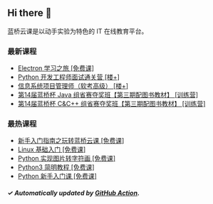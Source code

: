 ## Hi there 👋

蓝桥云课是以动手实验为特色的 IT 在线教育平台。

### 最新课程

<!-- LATEST:START -->
- [Electron 学习之旅 [免费课]](https://www.lanqiao.cn/courses/11452/)
- [Python 开发工程师面试通关营 [楼+]](https://www.lanqiao.cn/courses/9442/)
- [信息系统项目管理师（软考高级） [楼+]](https://www.lanqiao.cn/courses/11035/)
- [第14届蓝桥杯 Java 组省赛夺奖班【第三期配图书教材】 [训练营]](https://www.lanqiao.cn/courses/17178/)
- [第14届蓝桥杯 C&amp;C++ 组省赛夺奖班【第三期配图书教材】 [训练营]](https://www.lanqiao.cn/courses/17177/)
<!-- LATEST:END -->

### 最热课程

<!-- HOTEST:START -->
- [新手入门指南之玩转蓝桥云课 [免费课]](https://www.lanqiao.cn/courses/63/)
- [Linux 基础入门 [免费课]](https://www.lanqiao.cn/courses/1/)
- [Python 实现图片转字符画 [免费课]](https://www.lanqiao.cn/courses/370/)
- [Python3 简明教程 [免费课]](https://www.lanqiao.cn/courses/596/)
- [Python 新手入门课 [免费课]](https://www.lanqiao.cn/courses/1330/)
<!-- HOTEST:END -->

##### ✓ Automatically updated by [GitHub Action](https://github.com/lanqiao-courses/.github/actions/workflows/update.yml).
